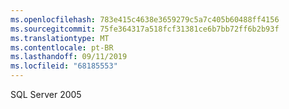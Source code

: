 ```yaml
---
ms.openlocfilehash: 783e415c4638e3659279c5a7c405b60488ff4156
ms.sourcegitcommit: 75fe364317a518fcf31381ce6b7bb72ff6b2b93f
ms.translationtype: MT
ms.contentlocale: pt-BR
ms.lasthandoff: 09/11/2019
ms.locfileid: "68185553"
---
```

SQL Server 2005
